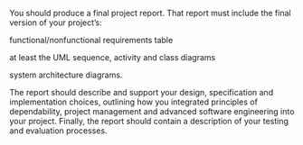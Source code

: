 You should produce a final project report. That report must include the final version of your project’s: 

functional/nonfunctional requirements table 

at least the UML sequence, activity and class diagrams

system architecture diagrams. 

The report should describe and support your design, specification and implementation choices, outlining how you integrated principles of dependability, project management and advanced software engineering into your project. Finally, the report should contain a description of your testing and evaluation processes.

